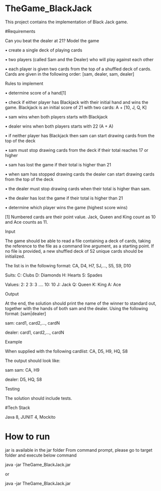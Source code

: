 # TheGame_BlackJack

This project contains the implementation of Black Jack game.

#Requirements

Can you beat the dealer at 21?
Model the game

• create a single deck of playing cards

• two players (called Sam and the Dealer) who will play against each other

• each player is given two cards from the top of a shuffled deck of cards. Cards are given in the following order: [sam, dealer, sam, dealer]

Rules to implement

• determine score of a hand[1]

• check if either player has Blackjack with their initial hand and wins the game. Blackjack is an initial score of 21 with two cards: A + [10, J, Q, K]

• sam wins when both players starts with Blackjack

• dealer wins when both players starts with 22 (A + A)

• if neither player has Blackjack then sam can start drawing cards from the top of the deck

• sam must stop drawing cards from the deck if their total reaches 17 or higher

• sam has lost the game if their total is higher than 21

• when sam has stopped drawing cards the dealer can start drawing cards from the top of the deck

• the dealer must stop drawing cards when their total is higher than sam.

• the dealer has lost the game if their total is higher than 21

• determine which player wins the game (highest score wins)

[1] Numbered cards are their point value. Jack, Queen and King count as 10 and Ace counts as 11.

Input

The game should be able to read a file containing a deck of cards, taking the reference to the file as a command line argument, as a starting point. If no file is
provided, a new shuffled deck of 52 unique cards should be initialized.

The list is in the following format:
CA, D4, H7, SJ,…, S5, S9, D10

Suits:
C: Clubs
D: Diamonds
H: Hearts
S: Spades

Values:
2: 2
3: 3
….
10: 10
J: Jack
Q: Queen
K: King
A: Ace

Output

At the end, the solution should print the name of the winner to standard out, together with the hands of both sam and the dealer. Using the following format: [sam|dealer]

sam: card1, card2,..., cardN

dealer: card1, card2,..., cardN

Example

When supplied with the following cardlist:
CA, D5, H9, HQ, S8

The output should look like:

sam
sam: CA, H9

dealer: D5, HQ, S8

Testing

The solution should include tests.

#Tech Stack

Java 8, JUNIT 4, Mockito

# How to run
jar is available in the jar folder
From command prompt, please go to target folder and execute below command

java -jar TheGame_BlackJack.jar

or

java -jar TheGame_BlackJack.jar <path of the file name>

